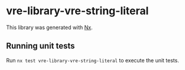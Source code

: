 # vre-library-vre-string-literal

This library was generated with [Nx](https://nx.dev).

## Running unit tests

Run `nx test vre-library-vre-string-literal` to execute the unit tests.
